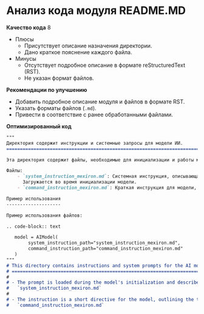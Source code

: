 # Анализ кода модуля README.MD

**Качество кода**
8
-  Плюсы
    -  Присутствует описание назначения директории.
    -  Дано краткое пояснение каждого файла.
-  Минусы
    -  Отсутствует подробное описание в формате reStructuredText (RST).
    -  Не указан формат файлов.

**Рекомендации по улучшению**
- Добавить подробное описание модуля и файлов в формате RST.
- Указать форматы файлов (`.md`).
-  Привести в соответствие с ранее обработанными файлами.

**Оптимизированный код**
```markdown
"""
Директория содержит инструкции и системные запросы для модели ИИ.
=========================================================================

Эта директория содержит файлы, необходимые для инициализации и работы модели ИИ.

Файлы:
    - `system_instruction_mexiron.md`: Системная инструкция, описывающая поведение модели.
      Загружается во время инициализации модели.
    - `command_instruction_mexiron.md`: Краткая инструкция для модели, определяющая шаблон ее ответа.

Пример использования
--------------------

Пример использования файлов:

.. code-block:: text

   model = AIModel(
        system_instruction_path="system_instruction_mexiron.md",
        command_instruction_path="command_instruction_mexiron.md"
   )
"""
# This directory contains instructions and system prompts for the AI model.
# =========================================================================
#
# - The prompt is loaded during the model's initialization and describes the behavior of the initialized model:
#   `system_instruction_mexiron.md`
#
# - The instruction is a short directive for the model, outlining the template for the model's response:
#   `command_instruction_mexiron.md`
```